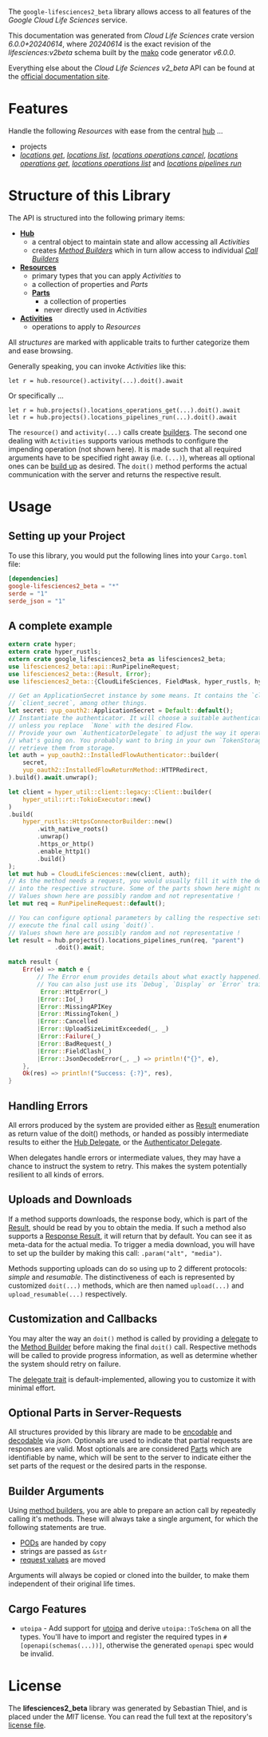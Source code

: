 <!---
DO NOT EDIT !
This file was generated automatically from 'src/generator/templates/api/README.md.mako'
DO NOT EDIT !
-->
The `google-lifesciences2_beta` library allows access to all features of the *Google Cloud Life Sciences* service.

This documentation was generated from *Cloud Life Sciences* crate version *6.0.0+20240614*, where *20240614* is the exact revision of the *lifesciences:v2beta* schema built by the [mako](http://www.makotemplates.org/) code generator *v6.0.0*.

Everything else about the *Cloud Life Sciences* *v2_beta* API can be found at the
[official documentation site](https://cloud.google.com/life-sciences).
# Features

Handle the following *Resources* with ease from the central [hub](https://docs.rs/google-lifesciences2_beta/6.0.0+20240614/google_lifesciences2_beta/CloudLifeSciences) ...

* projects
 * [*locations get*](https://docs.rs/google-lifesciences2_beta/6.0.0+20240614/google_lifesciences2_beta/api::ProjectLocationGetCall), [*locations list*](https://docs.rs/google-lifesciences2_beta/6.0.0+20240614/google_lifesciences2_beta/api::ProjectLocationListCall), [*locations operations cancel*](https://docs.rs/google-lifesciences2_beta/6.0.0+20240614/google_lifesciences2_beta/api::ProjectLocationOperationCancelCall), [*locations operations get*](https://docs.rs/google-lifesciences2_beta/6.0.0+20240614/google_lifesciences2_beta/api::ProjectLocationOperationGetCall), [*locations operations list*](https://docs.rs/google-lifesciences2_beta/6.0.0+20240614/google_lifesciences2_beta/api::ProjectLocationOperationListCall) and [*locations pipelines run*](https://docs.rs/google-lifesciences2_beta/6.0.0+20240614/google_lifesciences2_beta/api::ProjectLocationPipelineRunCall)




# Structure of this Library

The API is structured into the following primary items:

* **[Hub](https://docs.rs/google-lifesciences2_beta/6.0.0+20240614/google_lifesciences2_beta/CloudLifeSciences)**
    * a central object to maintain state and allow accessing all *Activities*
    * creates [*Method Builders*](https://docs.rs/google-lifesciences2_beta/6.0.0+20240614/google_lifesciences2_beta/common::MethodsBuilder) which in turn
      allow access to individual [*Call Builders*](https://docs.rs/google-lifesciences2_beta/6.0.0+20240614/google_lifesciences2_beta/common::CallBuilder)
* **[Resources](https://docs.rs/google-lifesciences2_beta/6.0.0+20240614/google_lifesciences2_beta/common::Resource)**
    * primary types that you can apply *Activities* to
    * a collection of properties and *Parts*
    * **[Parts](https://docs.rs/google-lifesciences2_beta/6.0.0+20240614/google_lifesciences2_beta/common::Part)**
        * a collection of properties
        * never directly used in *Activities*
* **[Activities](https://docs.rs/google-lifesciences2_beta/6.0.0+20240614/google_lifesciences2_beta/common::CallBuilder)**
    * operations to apply to *Resources*

All *structures* are marked with applicable traits to further categorize them and ease browsing.

Generally speaking, you can invoke *Activities* like this:

```Rust,ignore
let r = hub.resource().activity(...).doit().await
```

Or specifically ...

```ignore
let r = hub.projects().locations_operations_get(...).doit().await
let r = hub.projects().locations_pipelines_run(...).doit().await
```

The `resource()` and `activity(...)` calls create [builders][builder-pattern]. The second one dealing with `Activities`
supports various methods to configure the impending operation (not shown here). It is made such that all required arguments have to be
specified right away (i.e. `(...)`), whereas all optional ones can be [build up][builder-pattern] as desired.
The `doit()` method performs the actual communication with the server and returns the respective result.

# Usage

## Setting up your Project

To use this library, you would put the following lines into your `Cargo.toml` file:

```toml
[dependencies]
google-lifesciences2_beta = "*"
serde = "1"
serde_json = "1"
```

## A complete example

```Rust
extern crate hyper;
extern crate hyper_rustls;
extern crate google_lifesciences2_beta as lifesciences2_beta;
use lifesciences2_beta::api::RunPipelineRequest;
use lifesciences2_beta::{Result, Error};
use lifesciences2_beta::{CloudLifeSciences, FieldMask, hyper_rustls, hyper_util, yup_oauth2};

// Get an ApplicationSecret instance by some means. It contains the `client_id` and
// `client_secret`, among other things.
let secret: yup_oauth2::ApplicationSecret = Default::default();
// Instantiate the authenticator. It will choose a suitable authentication flow for you,
// unless you replace  `None` with the desired Flow.
// Provide your own `AuthenticatorDelegate` to adjust the way it operates and get feedback about
// what's going on. You probably want to bring in your own `TokenStorage` to persist tokens and
// retrieve them from storage.
let auth = yup_oauth2::InstalledFlowAuthenticator::builder(
    secret,
    yup_oauth2::InstalledFlowReturnMethod::HTTPRedirect,
).build().await.unwrap();

let client = hyper_util::client::legacy::Client::builder(
    hyper_util::rt::TokioExecutor::new()
)
.build(
    hyper_rustls::HttpsConnectorBuilder::new()
        .with_native_roots()
        .unwrap()
        .https_or_http()
        .enable_http1()
        .build()
);
let mut hub = CloudLifeSciences::new(client, auth);
// As the method needs a request, you would usually fill it with the desired information
// into the respective structure. Some of the parts shown here might not be applicable !
// Values shown here are possibly random and not representative !
let mut req = RunPipelineRequest::default();

// You can configure optional parameters by calling the respective setters at will, and
// execute the final call using `doit()`.
// Values shown here are possibly random and not representative !
let result = hub.projects().locations_pipelines_run(req, "parent")
             .doit().await;

match result {
    Err(e) => match e {
        // The Error enum provides details about what exactly happened.
        // You can also just use its `Debug`, `Display` or `Error` traits
         Error::HttpError(_)
        |Error::Io(_)
        |Error::MissingAPIKey
        |Error::MissingToken(_)
        |Error::Cancelled
        |Error::UploadSizeLimitExceeded(_, _)
        |Error::Failure(_)
        |Error::BadRequest(_)
        |Error::FieldClash(_)
        |Error::JsonDecodeError(_, _) => println!("{}", e),
    },
    Ok(res) => println!("Success: {:?}", res),
}

```
## Handling Errors

All errors produced by the system are provided either as [Result](https://docs.rs/google-lifesciences2_beta/6.0.0+20240614/google_lifesciences2_beta/common::Result) enumeration as return value of
the doit() methods, or handed as possibly intermediate results to either the
[Hub Delegate](https://docs.rs/google-lifesciences2_beta/6.0.0+20240614/google_lifesciences2_beta/common::Delegate), or the [Authenticator Delegate](https://docs.rs/yup-oauth2/*/yup_oauth2/trait.AuthenticatorDelegate.html).

When delegates handle errors or intermediate values, they may have a chance to instruct the system to retry. This
makes the system potentially resilient to all kinds of errors.

## Uploads and Downloads
If a method supports downloads, the response body, which is part of the [Result](https://docs.rs/google-lifesciences2_beta/6.0.0+20240614/google_lifesciences2_beta/common::Result), should be
read by you to obtain the media.
If such a method also supports a [Response Result](https://docs.rs/google-lifesciences2_beta/6.0.0+20240614/google_lifesciences2_beta/common::ResponseResult), it will return that by default.
You can see it as meta-data for the actual media. To trigger a media download, you will have to set up the builder by making
this call: `.param("alt", "media")`.

Methods supporting uploads can do so using up to 2 different protocols:
*simple* and *resumable*. The distinctiveness of each is represented by customized
`doit(...)` methods, which are then named `upload(...)` and `upload_resumable(...)` respectively.

## Customization and Callbacks

You may alter the way an `doit()` method is called by providing a [delegate](https://docs.rs/google-lifesciences2_beta/6.0.0+20240614/google_lifesciences2_beta/common::Delegate) to the
[Method Builder](https://docs.rs/google-lifesciences2_beta/6.0.0+20240614/google_lifesciences2_beta/common::CallBuilder) before making the final `doit()` call.
Respective methods will be called to provide progress information, as well as determine whether the system should
retry on failure.

The [delegate trait](https://docs.rs/google-lifesciences2_beta/6.0.0+20240614/google_lifesciences2_beta/common::Delegate) is default-implemented, allowing you to customize it with minimal effort.

## Optional Parts in Server-Requests

All structures provided by this library are made to be [encodable](https://docs.rs/google-lifesciences2_beta/6.0.0+20240614/google_lifesciences2_beta/common::RequestValue) and
[decodable](https://docs.rs/google-lifesciences2_beta/6.0.0+20240614/google_lifesciences2_beta/common::ResponseResult) via *json*. Optionals are used to indicate that partial requests are responses
are valid.
Most optionals are are considered [Parts](https://docs.rs/google-lifesciences2_beta/6.0.0+20240614/google_lifesciences2_beta/common::Part) which are identifiable by name, which will be sent to
the server to indicate either the set parts of the request or the desired parts in the response.

## Builder Arguments

Using [method builders](https://docs.rs/google-lifesciences2_beta/6.0.0+20240614/google_lifesciences2_beta/common::CallBuilder), you are able to prepare an action call by repeatedly calling it's methods.
These will always take a single argument, for which the following statements are true.

* [PODs][wiki-pod] are handed by copy
* strings are passed as `&str`
* [request values](https://docs.rs/google-lifesciences2_beta/6.0.0+20240614/google_lifesciences2_beta/common::RequestValue) are moved

Arguments will always be copied or cloned into the builder, to make them independent of their original life times.

[wiki-pod]: http://en.wikipedia.org/wiki/Plain_old_data_structure
[builder-pattern]: http://en.wikipedia.org/wiki/Builder_pattern
[google-go-api]: https://github.com/google/google-api-go-client

## Cargo Features

* `utoipa` - Add support for [utoipa](https://crates.io/crates/utoipa) and derive `utoipa::ToSchema` on all
the types. You'll have to import and register the required types in `#[openapi(schemas(...))]`, otherwise the
generated `openapi` spec would be invalid.


# License
The **lifesciences2_beta** library was generated by Sebastian Thiel, and is placed
under the *MIT* license.
You can read the full text at the repository's [license file][repo-license].

[repo-license]: https://github.com/Byron/google-apis-rsblob/main/LICENSE.md

